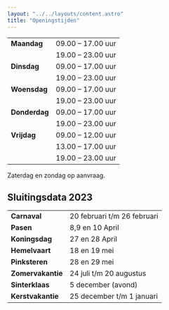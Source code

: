 ```yaml
---
layout: "../../layouts/content.astro"
title: "Openingstijden"
---
```


|               |                               |
| ------------- | ----------------------------- |
| **Maandag**   | 09.00 – 17.00 uur             |
|               | 19.00 – 23.00 uur             |
| **Dinsdag**   | 09.00 – 17.00 uur             |
|               | 19.00 – 23.00 uur             |
| **Woensdag**  | 09.00 – 17.00 uur             |
|               | 19.00 – 23.00 uur             |
| **Donderdag** | 09.00 – 17.00 uur             |
|               | 19.00 – 23.00 uur             |
| **Vrijdag**   | 09.00 – 12.00 uur             |
|               | 13.00 – 17.00 uur             |
|               | 19.00 – 23.00 uur             |

Zaterdag en zondag op aanvraag.

## Sluitingsdata 2023

|               |                                   |
| ------------- | --------------------------------- |
| **Carnaval**      | 20 februari t/m 26 februari   |
| **Pasen**         | 8,9 en 10 April               |
| **Koningsdag**    | 27 en 28 April                |
| **Hemelvaart**    | 18 en 19 mei                  |
| **Pinksteren**    | 28 en 29 mei                  |
| **Zomervakantie** | 24 juli t/m 20 augustus       |
| **Sinterklaas**   | 5 december   (avond)          |               |
| **Kerstvakantie** | 25 december t/m 1 januari     |
